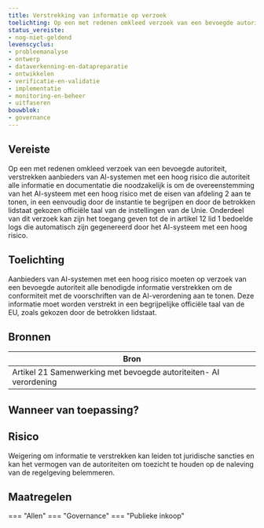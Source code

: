 ```yaml
---
title: Verstrekking van informatie op verzoek 
toelichting: Op een met redenen omkleed verzoek van een bevoegde autoriteit, verstrekken aanbieders van AI-systemen met een hoog risico die autoriteit alle informatie en documentatie die noodzakelijk is om de overeenstemming van het AI-systeem met een hoog risico met de eisen van afdeling 2 aan te tonen, in een eenvoudig door de instantie te begrijpen en door de betrokken lidstaat gekozen officiële taal van de instellingen van de Unie. Onderdeel van dit verzoek kan zijn het toegang geven tot de in artikel 12 lid 1 bedoelde logs die automatisch zijn gegenereerd door het AI-systeem met een hoog risico. 
status_vereiste:
- nog-niet-geldend
levenscyclus:
- probleemanalyse
- ontwerp
- dataverkenning-en-datapreparatie
- ontwikkelen
- verificatie-en-validatie
- implementatie
- monitoring-en-beheer
- uitfaseren
bouwblok:
- governance
---
```


<!-- tags -->
## Vereiste

Op een met redenen omkleed verzoek van een bevoegde autoriteit, verstrekken aanbieders van AI-systemen met een hoog risico die autoriteit alle informatie en documentatie die noodzakelijk is om de overeenstemming van het AI-systeem met een hoog risico met de eisen van afdeling 2 aan te tonen, in een eenvoudig door de instantie te begrijpen en door de betrokken lidstaat gekozen officiële taal van de instellingen van de Unie.
Onderdeel van dit verzoek kan zijn het toegang geven tot de in artikel 12 lid 1 bedoelde logs die automatisch zijn gegenereerd door het AI-systeem met een hoog risico.


## Toelichting

Aanbieders van AI-systemen met een hoog risico moeten op verzoek van een bevoegde autoriteit alle benodigde informatie verstrekken om de conformiteit met de voorschriften van de AI-verordening aan te tonen.
Deze informatie moet worden verstrekt in een begrijpelijke officiële taal van de EU, zoals gekozen door de betrokken lidstaat.

## Bronnen

| Bron                        |
|-----------------------------|
|Artikel 21 Samenwerking met bevoegde autoriteiten- AI verordening|

## Wanneer van toepassing?


## Risico

Weigering om informatie te verstrekken kan leiden tot juridische sancties en kan het vermogen van de autoriteiten om toezicht te houden op de naleving van de regelgeving belemmeren.


## Maatregelen

=== "Allen"
	<!-- list_maatregelen vereiste/verstrekking_van_informatie_op_verzoek -->
=== "Governance"
	<!-- list_maatregelen vereiste/verstrekking_van_informatie_op_verzoek boubwlok/governance -->
=== "Publieke inkoop"
	<!-- list_maatregelen vereiste/verstrekking_van_informatie_op_verzoek bouwblok/publieke-inkoop -->
